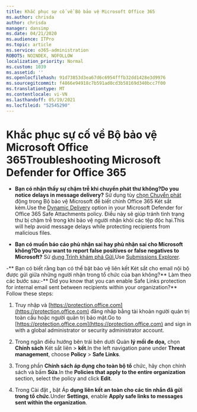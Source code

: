 ```yaml
---
title: Khắc phục sự cố về Bộ bảo vệ Microsoft Office 365
ms.author: chrisda
author: chrisda
manager: dansimp
ms.date: 04/21/2020
ms.audience: ITPro
ms.topic: article
ms.service: o365-administration
ROBOTS: NOINDEX, NOFOLLOW
localization_priority: Normal
ms.custom: 1039
ms.assetid: ''
ms.openlocfilehash: 91d73853d3ea67d6c6954fffb32dd1428e3d9976
ms.sourcegitcommit: f4866e94918c7b591ad0cd3b58169d340bcc7f00
ms.translationtype: MT
ms.contentlocale: vi-VN
ms.lasthandoff: 05/19/2021
ms.locfileid: "52545290"
---
```

# <a name="troubleshooting-microsoft-defender-for-office-365"></a><span data-ttu-id="b1c96-102">Khắc phục sự cố về Bộ bảo vệ Microsoft Office 365</span><span class="sxs-lookup"><span data-stu-id="b1c96-102">Troubleshooting Microsoft Defender for Office 365</span></span>

- <span data-ttu-id="b1c96-103">**Bạn có nhận thấy sự chậm trễ khi chuyển phát thư không?**</span><span class="sxs-lookup"><span data-stu-id="b1c96-103">**Do you notice delays in message delivery?**</span></span> <span data-ttu-id="b1c96-104">Sử dụng tùy [chọn Chuyển phát](/microsoft-365/security/office-365-security/dynamic-delivery-and-previewing) động trong Bộ bảo vệ Microsoft để biết chính Office 365 Két sắt kèm.</span><span class="sxs-lookup"><span data-stu-id="b1c96-104">Use the [Dynamic Delivery](/microsoft-365/security/office-365-security/dynamic-delivery-and-previewing) option in your Microsoft Defender for Office 365 Safe Attachments policy.</span></span> <span data-ttu-id="b1c96-105">Điều này sẽ giúp tránh tình trạng thư bị chậm trễ trong khi bảo vệ người nhận khỏi các tệp độc hại.</span><span class="sxs-lookup"><span data-stu-id="b1c96-105">This will help avoid message delays while protecting recipients from malicious files.</span></span>

- <span data-ttu-id="b1c96-106">**Bạn có muốn báo cáo phủ nhận sai hay phủ nhận sai cho Microsoft không?**</span><span class="sxs-lookup"><span data-stu-id="b1c96-106">**Do you want to report false positives or false negatives to Microsoft?**</span></span> <span data-ttu-id="b1c96-107">Sử [dụng Trình khám phá Gửi.](https://protection.office.com/reportsubmission)</span><span class="sxs-lookup"><span data-stu-id="b1c96-107">Use [Submissions Explorer](https://protection.office.com/reportsubmission).</span></span>

<span data-ttu-id="b1c96-108">-\*\* Bạn có biết rằng bạn có thể bật bảo vệ liên kết Két sắt cho email nội bộ được gửi giữa những người nhận trong tổ chức của bạn không?\*\* Làm theo các bước sau:</span><span class="sxs-lookup"><span data-stu-id="b1c96-108">-\*\* Did you know that you can enable Safe Links protection for internal email sent between recipients within your organization?\*\* Follow these steps:</span></span>

  1. <span data-ttu-id="b1c96-109">Truy nhập và [https://protection.office.com](https://protection.office.com) đăng nhập bằng tài khoản người quản trị toàn cầu hoặc người quản trị bảo mật.</span><span class="sxs-lookup"><span data-stu-id="b1c96-109">Go to [https://protection.office.com](https://protection.office.com) and sign in with a global administrator or security administrator account.</span></span>

  2. <span data-ttu-id="b1c96-110">Trong ngăn điều hướng bên trái bên dưới Quản **lý mối đe dọa,** chọn **Chính sách** Két sắt liên \> **kết**.</span><span class="sxs-lookup"><span data-stu-id="b1c96-110">In the left navigation pane under **Threat management**, choose **Policy** \> **Safe Links**.</span></span>

  3. <span data-ttu-id="b1c96-111">Trong phần **Chính sách áp dụng cho toàn bộ tổ** chức, hãy chọn chính sách và bấm **Sửa**.</span><span class="sxs-lookup"><span data-stu-id="b1c96-111">In the **Policies that apply to the entire organization** section, select the policy and click **Edit**.</span></span>

  4. <span data-ttu-id="b1c96-112">Trong Cài đặt **,** bật Áp **dụng liên kết an toàn cho các tin nhắn đã gửi trong tổ chức**.</span><span class="sxs-lookup"><span data-stu-id="b1c96-112">Under **Settings**, enable **Apply safe links to messages sent within the organization**.</span></span>
